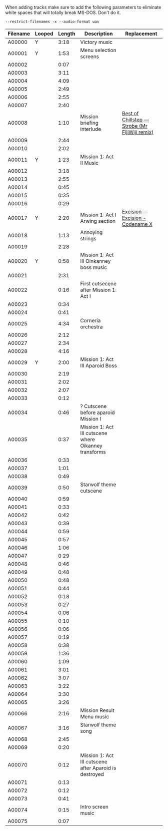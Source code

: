 When adding tracks make sure to add the following parameters to eliminate white
spaces that will totally break MS-DOS. Don't do it.

`--restrict-filenames -x --audio-format wav`

| Filename          | Looped  | Length  | Description   | Replacement    |
|------------------ |-------- |-------- |-------------  |---  |
| A00000            | Y       | 3:18        | Victory music              |     |
| A00001            | Y        | 1:53        | Menu selection screens              |     |
| A00002            |         | 0:07       |               |     |
| A00003            |         | 3:11       |               |     |
| A00004            |         | 4:09        |               |     |
| A00005            |         | 2:49        |               |     |
| A00006            |         | 2:55        |               |     |
| A00007            |         | 2:40        |               |     |
| A00008            |         | 1:10        | Mission briefing interlude               | [Best of Chillstep — Strobe (Mr FijiWiji remix)](http://soundcloud.com/best-of-chillstep/strobe-mr-fijiwiji-remix)  |
| A00009            |         | 2:44        |               |     |
| A00010            |         | 2:02        |               |     |
| A00011            | Y       | 1:23        | Mission 1: Act II Music              |     |
| A00012            |         | 3:18        |               |     |
| A00013            |         | 2:55        |               |     |
| A00014            |         | 0:45        |               |     |
| A00015            |         | 0:35        |               |     |
| A00016            |         | 0:29        |               |     |
| A00017            | Y      | 2:20      | Mission 1: Act I Arwing section             | [Excision — Excision - Codename X](http://soundcloud.com/excision/codename-x)     |
| A00018            |         | 1:13        | Annoying strings              |     |
| A00019            |         | 2:28        |               |     |
| A00020            | Y       | 0:58        | Mission 1: Act III Oinkanney boss music              |     |
| A00021            |         | 2:31        |               |     |
| A00022            |         | 0:16        | First cutsecene after Mission 1: Act I              |     |
| A00023            |         | 0:34        |               |     |
| A00024            |         | 0:41        |               |     |
| A00025            |         | 4:34        | Corneria orchestra              |     |
| A00026            |         | 2:12        |               |     |
| A00027            |         | 2:34        |               |     |
| A00028            |         | 4:16        |               |     |
| A00029            | Y       | 2:00        | Mission 1: Act III Aparoid Boss              |     |
| A00030            |         | 2:19        |               |     |
| A00031            |         | 2:02        |               |     |
| A00032            |         | 2:07        |               |     |
| A00033            |         | 0:12        |               |     |
| A00034            |         | 0:46        | ? Cutscene before aparoid Mission I              |     |
| A00035            |         | 0:37        | Mission 1: Act III cutscene where Oikanney transforms              |     |
| A00036            |         | 0:33        |               |     |
| A00037            |         | 1:01        |               |     |
| A00038            |         | 0:49        |               |     |
| A00039            |         | 0:50        | Starwolf theme cutscene            |     |
| A00040            |         | 0:59        |               |     |
| A00041            |         | 0:33        |               |     |
| A00042            |         | 0:42        |               |     |
| A00043            |         | 0:39        |               |     |
| A00044            |         | 0:59        |               |     |
| A00045            |         | 0:57        |               |     |
| A00046            |         | 1:06        |               |     |
| A00047            |         | 0:29        |               |     |
| A00048            |         | 0:46        |               |     |
| A00049            |         | 0:48        |               |     |
| A00050            |         | 0:48        |               |     |
| A00051            |         | 0:44        |               |     |
| A00052            |         | 0:18        |               |     |
| A00053            |         | 0:27        |               |     |
| A00054            |         | 0:06        |               |     |
| A00055            |         | 0:10        |               |     |
| A00056            |         | 0:06        |               |     |
| A00057            |         | 0:19        |               |     |
| A00058            |         | 0:38        |               |     |
| A00059            |         | 1:36        |               |     |
| A00060            |         | 1:09        |               |     |
| A00061            |         | 3:01        |               |     |
| A00062            |         | 3:07        |               |     |
| A00063            |         | 3:22        |               |     |
| A00064            |         | 3:30        |               |     |
| A00065            |         | 3:26        |               |     |
| A00066            |         | 2:16        | Mission Result Menu music              |     |
| A00067            |         | 3:16        | Starwolf theme song              |     |
| A00068            |         | 2:45        |               |     |
| A00069            |         | 0:20        |               |     |
| A00070            |         | 0:12        | Mission 1: Act III cutscene after Aparoid is destroyed              |     |
| A00071            |         | 0:13        |               |     |
| A00072            |         | 0:12        |               |     |
| A00073            |         | 0:41        |               |     |
| A00074            |         | 0:15        | Intro screen music              |     |
| A00075            |         | 0:07        |               |     |
